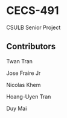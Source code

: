 # CECS-491
CSULB Senior Project

## Contributors

Twan Tran

Jose Fraire Jr

Nicolas Khem

Hoang-Uyen Tran

Duy Mai
